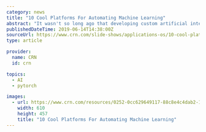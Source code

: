```yaml
---
category: news
title: "10 Cool Platforms For Automating Machine Learning"
abstract: "It wasn't so long ago that developing custom artificial intelligence was very, very hard. Then came along several software libraries and frameworks, from PyTorch to Keras to MXNet to TensorFlow, that offered precoded neural networks, regression analysis ..."
publishedDateTime: 2019-06-14T14:38:00Z
sourceUrl: https://www.crn.com/slide-shows/applications-os/10-cool-platforms-for-automating-machine-learning
type: article

provider:
  name: CRN
  id: crn

topics:
  - AI
  - pytorch

images:
  - url: https://www.crn.com/resources/0252-0cc629649117-88c8e4c4dab2-1000/businessman-automation-data-1.jpg
    width: 610
    height: 457
    title: "10 Cool Platforms For Automating Machine Learning"
---
```

